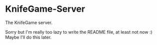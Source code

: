 # KnifeGame-Server
The KnifeGame server.

Sorry but I'm really too lazy to write the README file, at least not now :) Maybe I'll do this later.